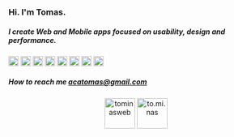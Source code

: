 ### Hi. I'm Tomas.

##### I create Web and Mobile apps focused on usability, design and performance. 

<img src="https://konpa.github.io/devicon/devicon.git/icons/react/react-original-wordmark.svg" alt="react" width="20"
  height="20" />
<img src="https://konpa.github.io/devicon/devicon.git/icons/bootstrap/bootstrap-plain.svg" alt="bootstrap" width="20"
  height="20" />
<img src="https://konpa.github.io/devicon/devicon.git/icons/css3/css3-original-wordmark.svg" alt="css3" width="20"
  height="20" />
<img src="https://konpa.github.io/devicon/devicon.git/icons/html5/html5-original-wordmark.svg" alt="html5" width="20"
  height="20" />
<img src="https://konpa.github.io/devicon/devicon.git/icons/javascript/javascript-original.svg" alt="javascript"
  width="20" height="20" />
<img src="https://konpa.github.io/devicon/devicon.git/icons/typescript/typescript-original.svg" alt="typescript"
  width="20" height="20" />
<img src="https://konpa.github.io/devicon/devicon.git/icons/mongodb/mongodb-original-wordmark.svg" alt="mongodb"
  width="20" height="20" />
<img src="https://konpa.github.io/devicon/devicon.git/icons/nodejs/nodejs-original-wordmark.svg" alt="nodejs" width="20"
  height="20" />

##### How to reach me **acatomas@gmail.com**

<p align="center">
<a href="https://linkedin.com/in/tominasweb" target="blank"><img align="center" src="https://cdn.jsdelivr.net/npm/simple-icons@3.0.1/icons/linkedin.svg" alt="tominasweb" height="60" width="60" /></a>
<a href="https://instagram.com/to.mi.nas" target="blank"><img align="center" src="https://cdn.jsdelivr.net/npm/simple-icons@3.0.1/icons/instagram.svg" alt="to.mi.nas" height="60" width="60" /></a>
</p>
